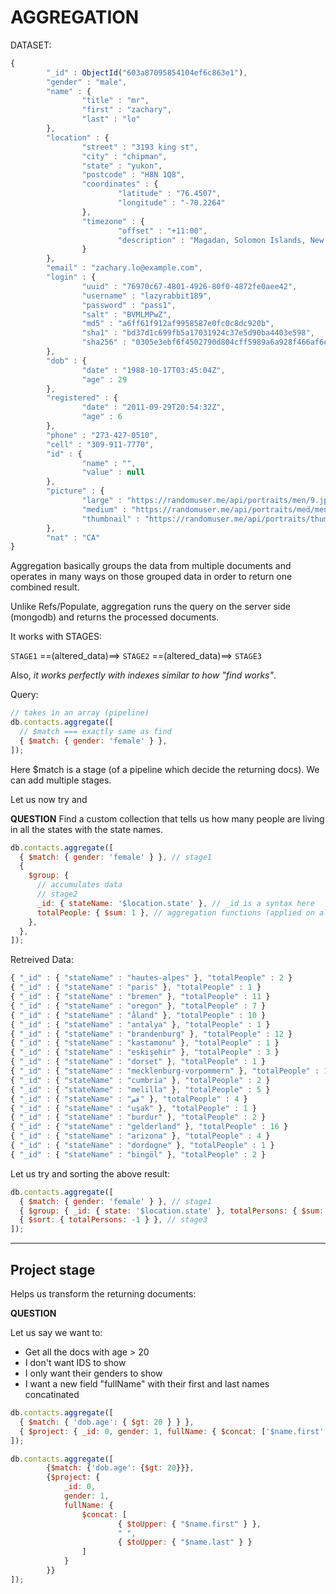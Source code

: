 # AGGREGATION

DATASET:

```js
{
        "_id" : ObjectId("603a87095854104ef6c863e1"),
        "gender" : "male",
        "name" : {
                "title" : "mr",
                "first" : "zachary",
                "last" : "lo"
        },
        "location" : {
                "street" : "3193 king st",
                "city" : "chipman",
                "state" : "yukon",
                "postcode" : "H8N 1Q8",
                "coordinates" : {
                        "latitude" : "76.4507",
                        "longitude" : "-70.2264"
                },
                "timezone" : {
                        "offset" : "+11:00",
                        "description" : "Magadan, Solomon Islands, New Caledonia"
                }
        },
        "email" : "zachary.lo@example.com",
        "login" : {
                "uuid" : "76970c67-4801-4926-80f0-4872fe0aee42",
                "username" : "lazyrabbit189",
                "password" : "pass1",
                "salt" : "BVMLMPwZ",
                "md5" : "a6ff61f912af9958587e0fc0c8dc920b",
                "sha1" : "bd37d1c699fb5a17031924c37e5d90ba4403e598",
                "sha256" : "0305e3ebf6f4502790d804cff5989a6a928f466af6e36bd808ad9ed24e51fee7"
        },
        "dob" : {
                "date" : "1988-10-17T03:45:04Z",
                "age" : 29
        },
        "registered" : {
                "date" : "2011-09-29T20:54:32Z",
                "age" : 6
        },
        "phone" : "273-427-0510",
        "cell" : "309-911-7770",
        "id" : {
                "name" : "",
                "value" : null
        },
        "picture" : {
                "large" : "https://randomuser.me/api/portraits/men/9.jpg",
                "medium" : "https://randomuser.me/api/portraits/med/men/9.jpg",
                "thumbnail" : "https://randomuser.me/api/portraits/thumb/men/9.jpg"
        },
        "nat" : "CA"
}
```

Aggregation basically groups the data from multiple documents and operates in many ways on those grouped data in order to return one combined result.

Unlike Refs/Populate, aggregation runs the query on the server side (mongodb) and returns the processed documents.

It works with STAGES:

`STAGE1` ==(altered_data)==> `STAGE2` ==(altered_data)==> `STAGE3`

Also, _it works perfectly with indexes similar to how "find works"_.

Query:

```js
// takes in an array (pipeline)
db.contacts.aggregate([
  // $match === exactly same as find
  { $match: { gender: 'female' } },
]);
```

Here $match is a stage (of a pipeline which decide the returning docs). We can add multiple stages.

Let us now try and

**QUESTION**
Find a custom collection that tells us how many people are living in all the states with the state names.

```js
db.contacts.aggregate([
  { $match: { gender: 'female' } }, // stage1
  {
    $group: {
      // accumulates data
      // stage2
      _id: { stateName: '$location.state' }, // _id is a syntax here
      totalPeople: { $sum: 1 }, // aggregation functions (applied on all the returned docs (eg: $sum) )
    },
  },
]);
```

Retreived Data:

```js
{ "_id" : { "stateName" : "hautes-alpes" }, "totalPeople" : 2 }
{ "_id" : { "stateName" : "paris" }, "totalPeople" : 1 }
{ "_id" : { "stateName" : "bremen" }, "totalPeople" : 11 }
{ "_id" : { "stateName" : "oregon" }, "totalPeople" : 7 }
{ "_id" : { "stateName" : "åland" }, "totalPeople" : 10 }
{ "_id" : { "stateName" : "antalya" }, "totalPeople" : 1 }
{ "_id" : { "stateName" : "brandenburg" }, "totalPeople" : 12 }
{ "_id" : { "stateName" : "kastamonu" }, "totalPeople" : 1 }
{ "_id" : { "stateName" : "eskişehir" }, "totalPeople" : 3 }
{ "_id" : { "stateName" : "dorset" }, "totalPeople" : 1 }
{ "_id" : { "stateName" : "mecklenburg-vorpommern" }, "totalPeople" : 11 }
{ "_id" : { "stateName" : "cumbria" }, "totalPeople" : 2 }
{ "_id" : { "stateName" : "melilla" }, "totalPeople" : 5 }
{ "_id" : { "stateName" : "قم" }, "totalPeople" : 4 }
{ "_id" : { "stateName" : "uşak" }, "totalPeople" : 1 }
{ "_id" : { "stateName" : "burdur" }, "totalPeople" : 2 }
{ "_id" : { "stateName" : "gelderland" }, "totalPeople" : 16 }
{ "_id" : { "stateName" : "arizona" }, "totalPeople" : 4 }
{ "_id" : { "stateName" : "dordogne" }, "totalPeople" : 1 }
{ "_id" : { "stateName" : "bingöl" }, "totalPeople" : 2 }
```

Let us try and sorting the above result:

```js
db.contacts.aggregate([
  { $match: { gender: 'female' } }, // stage1
  { $group: { _id: { state: '$location.state' }, totalPersons: { $sum: 1 } } }, // stage2
  { $sort: { totalPersons: -1 } }, // stage3
]);
```

<hr />

## Project stage

Helps us transform the returning documents:

**QUESTION**

Let us say we want to:

- Get all the docs with age > 20
- I don't want IDS to show
- I only want their genders to show
- I want a new field "fullName" with their first and last names concatinated

```js
db.contacts.aggregate([
  { $match: { 'dob.age': { $gt: 20 } } },
  { $project: { _id: 0, gender: 1, fullName: { $concat: ['$name.first', ' ', '$name.last'] } } },
]);
```

```javascript
db.contacts.aggregate([
        {$match: {'dob.age': {$gt: 20}}},
        {$project: {
            _id: 0,
            gender: 1,
            fullName: {
                $concat: [
                        { $toUpper: { "$name.first" } },
                        " ",
                        { $toUpper: { "$name.last" } }
                ]
            }
        }}
]);
```
